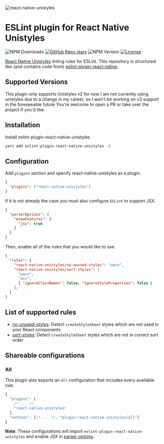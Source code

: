 <img alt="react-native-unistyles" src="assets/banner.png">

# ESLint plugin for React Native Unistyles

![NPM Downloads](https://img.shields.io/npm/d18m/eslint-plugin-react-native-unistyles) [![GitHub Repo stars](https://img.shields.io/github/stars/RodSarhan/eslint-plugin-react-native-unistyles?style=social)](https://github.com/RodSarhan/eslint-plugin-react-native-unistyles) ![NPM Version](https://img.shields.io/npm/v/eslint-plugin-react-native-unistyles) [![License](https://img.shields.io/github/license/RodSarhan/eslint-plugin-react-native-unistyles)](https://github.com/RodSarhan/eslint-plugin-react-native-unistyles/blob/main/LICENSE)

[React Native Unistyles](https://github.com/jpudysz/react-native-unistyles) linting rules for ESLint. This repository is structured like (and contains code from) [eslint-plugin-react-native](https://github.com/Intellicode/eslint-plugin-react-native).

## Supported Versions

This plugin only supports Unistyles v2 for now
I am not currently using unistyles due to a change in my career, so I won't be working on v3 support in the foreseeable future
You're welcome to open a PR or take over the project if you'd like.

## Installation

Install eslint-plugin-react-native-unistyles

```sh
yarn add eslint-plugin-react-native-unistyles -D
```

## Configuration

Add `plugins` section and specify react-native-unistyles as a plugin.

```json
{
  "plugins": ["react-native-unistyles"]
}
```

If it is not already the case you must also configure `ESLint` to support JSX.

```json
{
  "parserOptions": {
    "ecmaFeatures": {
      "jsx": true
    }
  }
}
```

Then, enable all of the rules that you would like to use.

```json
{
  "rules": {
    "react-native-unistyles/no-unused-styles": "warn",
    "react-native-unistyles/sort-styles": [
      "warn",
      "asc",
      { "ignoreClassNames": false, "ignoreStyleProperties": false }
    ],
  }
}
```

## List of supported rules

- [no-unused-styles](docs/rules/no-unused-styles.md): Detect `createStyleSheet` styles which are not used in your React components
- [sort-styles](docs/rules/sort-styles.md): Detect `createStyleSheet` styles which are not in correct sort order

## Shareable configurations

### All

This plugin also exports an `all` configuration that includes every available rule.

```js
{
  "plugins": [
    /* ... */
    "react-native-unistyles"
  ],
  "extends": [/* ... */, "plugin:react-native-unistyles/all"]
}
```

**Note**: These configurations will import `eslint-plugin-react-native-unistyles` and enable JSX in [parser options](http://eslint.org/docs/user-guide/configuring#specifying-parser-options).
